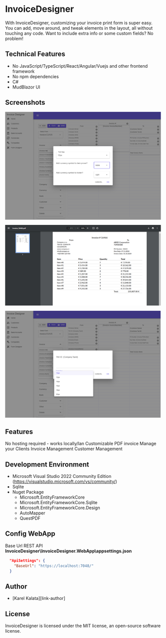 # InvoiceDesigner
With InvoiceDesigner, customizing your invoice print form is super easy. You can add, move around, and tweak elements in the layout, all without touching any code. Want to include extra info or some custom fields? No problem! 

## Technical Features
 - No JavaScript/TypeScript/React/Angular/Vuejs and other frontend framework
 - No npm dependencies
 - C#
 - MudBlazor UI
 
## Screenshots
<p align="center">
  <img src="screenshot1.png"  />
</p>
<p align="center">
  <img src="screenshot2.png"  />
</p>
<p align="center">
  <img src="screenshot3.png"  />
</p>

## Features
No hosting required - works locally/lan
Customizable PDF invoice
Manage your Clients
Invoice Management
Customer Management

## Development Environment
- Microsoft Visual Studio 2022 Community Edition (https://visualstudio.microsoft.com/vs/community/)
- Sqlite
- Nuget Package
  - Microsoft.EntityFrameworkCore
  - Microsoft.EntityFrameworkCore.Sqlite
  - Microsoft.EntityFrameworkCore.Design
  - AutoMapper
  - QuestPDF

## Config WebApp
Base Url REST API
**InvoiceDesigner\InvoiceDesigner.WebApp\appsettings.json**

```json
  "ApiSettings": {
    "BaseUrl": "https://localhost:7048/"
  }
``` 

## Author
- [Karel Kalata][link-author]

## License
InvoiceDesigner is licensed under the MIT license, an open-source software license.